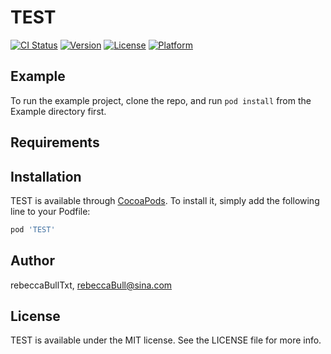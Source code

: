 # TEST

[![CI Status](https://img.shields.io/travis/rebeccaBullTxt/TEST.svg?style=flat)](https://travis-ci.org/rebeccaBullTxt/TEST)
[![Version](https://img.shields.io/cocoapods/v/TEST.svg?style=flat)](https://cocoapods.org/pods/TEST)
[![License](https://img.shields.io/cocoapods/l/TEST.svg?style=flat)](https://cocoapods.org/pods/TEST)
[![Platform](https://img.shields.io/cocoapods/p/TEST.svg?style=flat)](https://cocoapods.org/pods/TEST)

## Example

To run the example project, clone the repo, and run `pod install` from the Example directory first.

## Requirements

## Installation

TEST is available through [CocoaPods](https://cocoapods.org). To install
it, simply add the following line to your Podfile:

```ruby
pod 'TEST'
```

## Author

rebeccaBullTxt, rebeccaBull@sina.com

## License

TEST is available under the MIT license. See the LICENSE file for more info.
